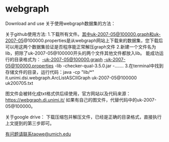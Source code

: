 # webgraph
Download and use
关于使用webgraph数据集的方法：

关于github使用方法:
1.下载所有文件。其中uk-2007-05@100000.graph和uk-2007-05@100000.properties是从webgraph网站上下载来的数据集，您下载后可以用这两个数据集验证是否程序能正常解压graph文件
2.新建一个文件名为lib，把除了uk-2007-05@100000开头的两个文件其他文件都放入lib。
  能成功运行的目录格式为：
    -uk-2007-05@100000.graph
    -uk-2007-05@100000.properties
    -lib
      -checker-qual-3.5.0.jar
      -.......
 3.在terminal中找到存储文件的目录，运行代码：java -cp "lib/*" it.unimi.dsi.webgraph.ArcListASCIIGraph uk-2007-05@100000 uk200705.txt
 
  图文件会被转化成txt格式供后续使用，官方网站以及代码来源：https://webgraph.di.unimi.it/
  如果有自己的图文件，代替代码中的uk-2007-05@100000。
  
  关于google drive：
  下载压缩包并解压文件，已经是正确的目录格式，直接执行上文提到的第三步即可。
  
  有问题请联系taowe@umich.edu
